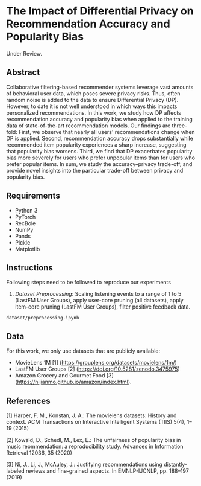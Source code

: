 # The Impact of Differential Privacy on Recommendation Accuracy and Popularity Bias
Under Review.

## Abstract
Collaborative filtering-based recommender systems leverage vast amounts of behavioral user data, which poses severe privacy risks. Thus, often random noise is added to the data to ensure Differential Privacy (DP). However, to date it is not well understood in which ways this impacts personalized recommendations. In this work, we study how DP affects recommendation accuracy and popularity bias when applied to the training data of state-of-the-art recommendation models. Our findings are three-fold: First, we observe that nearly all users' recommendations change when DP is applied. Second, recommendation accuracy drops substantially while recommended item popularity experiences a sharp increase, suggesting that popularity bias worsens. Third, we find that DP exacerbates popularity bias more severely for users who prefer unpopular items than for users who prefer popular items. In sum, we study the accuracy–privacy trade-off, and provide novel insights into the particular trade-off between privacy and popularity bias.

## Requirements
* Python 3
* PyTorch
* RecBole
* NumPy
* Pands
* Pickle
* Matplotlib


## Instructions
Following steps need to be followed to reproduce our experiments

1. <i>Dataset Preprocessing</i>: Scaling listening events to a range of 1 to 5 (LastFM User Groups), apply user-core pruning (all datasets), apply item-core pruning (LastFM User Groups), filter positive feedback data.
```
dataset/preprocessing.ipynb
```

## Data
For this work, we only use datasets that are publicly available:
* MovieLens 1M [1] (https://grouplens.org/datasets/movielens/1m/)
* LastFM User Groups [2] (https://doi.org/10.5281/zenodo.3475975)
* Amazon Grocery and Gourmet Food [3] (https://nijianmo.github.io/amazon/index.html).

## References
[1] Harper, F. M., Konstan, J. A.: The movielens datasets: History and context. ACM Transactions on Interactive Intelligent Systems (TIIS) 5(4), 1–19 (2015)   

[2] Kowald, D., Schedl, M., Lex, E.: The unfairness of popularity bias in music reommendation: a reproducibility study. Advances in Information Retrieval 12036, 35 (2020)

[3] Ni, J., Li, J., McAuley, J.: Justifying recommendations using distantly-labeled reviews and fine-grained aspects. In EMNLP-IJCNLP, pp. 188–197 (2019)